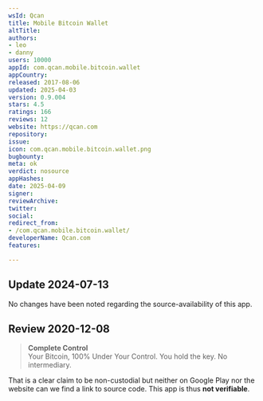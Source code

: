 ```yaml
---
wsId: Qcan
title: Mobile Bitcoin Wallet
altTitle: 
authors:
- leo
- danny
users: 10000
appId: com.qcan.mobile.bitcoin.wallet
appCountry: 
released: 2017-08-06
updated: 2025-04-03
version: 0.9.004
stars: 4.5
ratings: 166
reviews: 12
website: https://qcan.com
repository: 
issue: 
icon: com.qcan.mobile.bitcoin.wallet.png
bugbounty: 
meta: ok
verdict: nosource
appHashes: 
date: 2025-04-09
signer: 
reviewArchive: 
twitter: 
social: 
redirect_from:
- /com.qcan.mobile.bitcoin.wallet/
developerName: Qcan.com
features: 

---
```


## Update 2024-07-13

No changes have been noted regarding the source-availability of this app.

## Review 2020-12-08

> **Complete Control**<br>
  Your Bitcoin, 100% Under Your Control. You hold the key. No intermediary.

That is a clear claim to be non-custodial but neither on Google Play nor the
website can we find a link to source code. This app is thus **not verifiable**.
